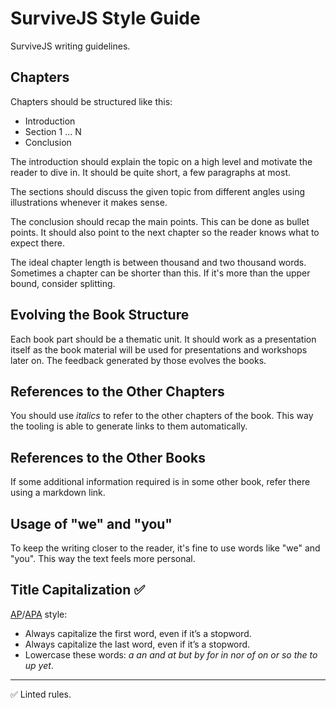 # SurviveJS Style Guide

SurviveJS writing guidelines.

## Chapters

Chapters should be structured like this:

* Introduction
* Section 1 ... N
* Conclusion

The introduction should explain the topic on a high level and motivate the reader to dive in. It should be quite short, a few paragraphs at most.

The sections should discuss the given topic from different angles using illustrations whenever it makes sense.

The conclusion should recap the main points. This can be done as bullet points. It should also point to the next chapter so the reader knows what to expect there.

The ideal chapter length is between thousand and two thousand words. Sometimes a chapter can be shorter than this. If it's more than the upper bound, consider splitting.

## Evolving the Book Structure

Each book part should be a thematic unit. It should work as a presentation itself as the book material will be used for presentations and workshops later on. The feedback generated by those evolves the books.

## References to the Other Chapters

You should use *italics* to refer to the other chapters of the book. This way the tooling is able to generate links to them automatically.

## References to the Other Books

If some additional information required is in some other book, refer there using a markdown link.

## Usage of "we" and "you"

To keep the writing closer to the reader, it's fine to use words like "we" and "you". This way the text feels more personal.

## Title Capitalization ✅

[AP](https://en.wikipedia.org/wiki/AP_Stylebook)/[APA](https://en.wikipedia.org/wiki/APA_style) style:

* Always capitalize the first word, even if it’s a stopword.
* Always capitalize the last word, even if it’s a stopword.
* Lowercase these words: _a an and at but by for in nor of on or so the to up yet_.

---

✅ Linted rules.
